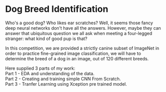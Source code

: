 # Dog Breed Identification

Who's a good dog? Who likes ear scratches? Well, it seems those fancy deep neural networks don't have all the answers. However, maybe they can answer that ubiquitous question we all ask when meeting a four-legged stranger: what kind of good pup is that?

In this competition, we are provided a strictly canine subset of ImageNet in order to practice fine-grained image classification, we will have to determine the breed of a dog in an image, out of 120 different breeds.

Here supplied 3 parts of my work: <br>
Part 1 - EDA and understanding of the data. <br>
Part 2 - Creating and training simple CNN From Scratch. <br>
Part 3 - Tranfer Learning using Xception pre trained model.<br>
